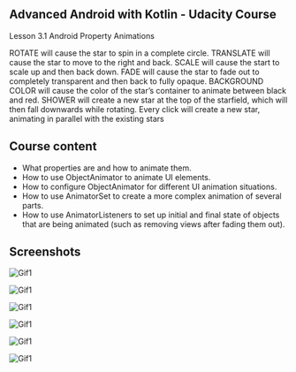 ## Advanced Android with Kotlin - Udacity Course

Lesson 3.1 Android Property Animations

ROTATE will cause the star to spin in a complete circle.
TRANSLATE will cause the star to move to the right and back.
SCALE will cause the start to scale up and then back down.
FADE will cause the star to fade out to completely transparent and then back to fully opaque.
BACKGROUND COLOR will cause the color of the star’s container to animate between black and red.
SHOWER will create a new star at the top of the starfield, which will then fall downwards while rotating.
Every click will create a new star, animating in parallel with the existing stars

## Course content
- What properties are and how to animate them.
- How to use ObjectAnimator to animate UI elements.
- How to configure ObjectAnimator for different UI animation situations.
- How to use AnimatorSet to create a more complex animation of several parts.
- How to use AnimatorListeners to set up initial and final state of objects that are being animated (such as removing views after fading them out).

## Screenshots

![Gif1](gifs/rotate.gif)

![Gif1](gifs/translate.gif)

![Gif1](gifs/scale.gif)

![Gif1](gifs/fade.gif)

![Gif1](gifs/bg_color.gif)

![Gif1](gifs/shower.gif)



